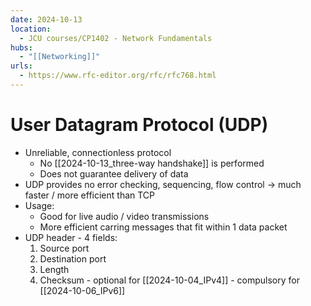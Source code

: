 ```yaml
---
date: 2024-10-13
location:
  - JCU courses/CP1402 - Network Fundamentals
hubs:
  - "[[Networking]]"
urls:
  - https://www.rfc-editor.org/rfc/rfc768.html
---
```


# User Datagram Protocol (UDP)
+ Unreliable, connectionless protocol
    + No [[2024-10-13_three-way handshake]] is performed
    + Does not guarantee delivery of data
+ UDP provides no error checking, sequencing, flow control -> much faster / more efficient than TCP
+ Usage:
    + Good for live audio / video transmissions
    + More efficient carring messages that fit within 1 data packet
+ UDP header - 4 fields:
    1. Source port
    2. Destination port
    3. Length
    4. Checksum - optional for [[2024-10-04_IPv4]] - compulsory for [[2024-10-06_IPv6]]


